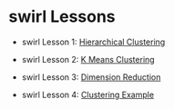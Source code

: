 # swirl Lessons

- swirl Lesson 1: [Hierarchical Clustering](https://luisangelmendozavelasco.github.io/Data_Science_Specialization/Data_Science-Foundations_using_R_Specialization/Exploratory_Data_Analysis/Week3/swirl_Lesson_1-Hierarchical_Clustering.nb.html)

- swirl Lesson 2: [K Means Clustering](https://luisangelmendozavelasco.github.io/Data_Science_Specialization/Data_Science-Foundations_using_R_Specialization/Exploratory_Data_Analysis/Week3/swirl_Lesson_2-K_Means_Clustering.nb.html)

- swirl Lesson 3: [Dimension Reduction](https://luisangelmendozavelasco.github.io/Data_Science_Specialization/Data_Science-Foundations_using_R_Specialization/Exploratory_Data_Analysis/Week3/swirl_Lesson_3-Dimension_Reduction.nb.html)

- swirl Lesson 4: [Clustering Example](https://luisangelmendozavelasco.github.io/Data_Science_Specialization/Data_Science-Foundations_using_R_Specialization/Exploratory_Data_Analysis/Week3/swirl_Lesson_4-Clustering_Example.nb.html)